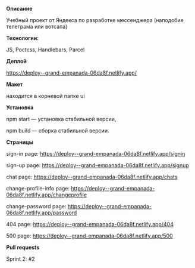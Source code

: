 **Описание**



Учебный проект от Яндекса по разработке мессенджера (наподобие телеграма или вотсапа)


**Технологии:**

JS, Poctcss, Handlebars, Parcel


**Деплой**

https://deploy--grand-empanada-06da8f.netlify.app/


**Макет**

находится в корневой папке ui


**Установка**

npm start — установка стабильной версии,

npm build — сборка стабильной версии.



**Страницы**


sign-in page: https://deploy--grand-empanada-06da8f.netlify.app/signin

sign-up page: https://deploy--grand-empanada-06da8f.netlify.app/signup

chat page: https://deploy--grand-empanada-06da8f.netlify.app/chats

change-profile-info page: https://deploy--grand-empanada-06da8f.netlify.app/changeprofile

change-password page: https://deploy--grand-empanada-06da8f.netlify.app/password

404 page: https://deploy--grand-empanada-06da8f.netlify.app/404

500 page: https://deploy--grand-empanada-06da8f.netlify.app/500

**Pull requests**

Sprint 2: #2

